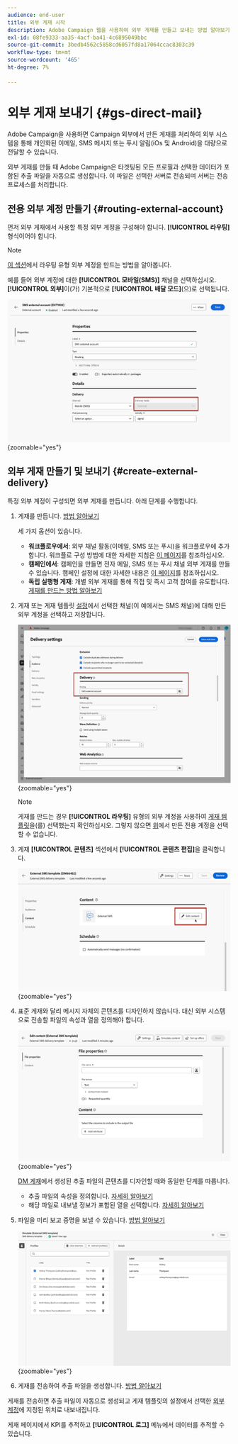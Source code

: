 ```yaml
---
audience: end-user
title: 외부 게재 시작
description: Adobe Campaign 웹을 사용하여 외부 게재를 만들고 보내는 방법 알아보기
exl-id: 08fe9333-aa35-4acf-ba41-4c6895049bbc
source-git-commit: 3bedb4562c5858cd6057fd8a17064ccac8303c39
workflow-type: tm+mt
source-wordcount: '465'
ht-degree: 7%

---
```


# 외부 게재 보내기 {#gs-direct-mail}

Adobe Campaign을 사용하면 Campaign 외부에서 만든 게재를 처리하여 외부 시스템을 통해 개인화된 이메일, SMS 메시지 또는 푸시 알림(iOs 및 Android)을 대량으로 전달할 수 있습니다.

<!--The supported channels are Email, Mobile (SMS), and Push (iOs and Android).-->

외부 게재를 만들 때 Adobe Campaign은 타겟팅된 모든 프로필과 선택한 데이터가 포함된 추출 파일을 자동으로 생성합니다. 이 파일은 선택한 서버로 전송되며 서버는 전송 프로세스를 처리합니다.

## 전용 외부 계정 만들기 {#routing-external-account}

먼저 외부 게재에서 사용할 특정 외부 계정을 구성해야 합니다. **[!UICONTROL 라우팅]** 형식이어야 합니다.

>[!NOTE]
>
>[이 섹션](../administration/external-account.md#routing)에서 라우팅 유형 외부 계정을 만드는 방법을 알아봅니다.

예를 들어 외부 계정에 대한 **[!UICONTROL 모바일(SMS)]** 채널을 선택하십시오. **[!UICONTROL 외부]**&#x200B;이(가) 기본적으로 **[!UICONTROL 배달 모드]**(으)로 선택됩니다.

![](../administration/assets/external-account-delivery-mode.png){zoomable="yes"}

## 외부 게재 만들기 및 보내기 {#create-external-delivery}

특정 외부 계정이 구성되면 외부 게재를 만듭니다. 아래 단계를 수행합니다.

1. 게재를 만듭니다. [방법 알아보기](create-deliveries.md)

   세 가지 옵션이 있습니다.

   * **워크플로우에서**: 외부 채널 활동(이메일, SMS 또는 푸시)을 워크플로우에 추가합니다. 워크플로 구성 방법에 대한 자세한 지침은 [이 페이지](../workflows/gs-workflow-creation.md)를 참조하십시오.
   * **캠페인에서**: 캠페인을 만들면 전자 메일, SMS 또는 푸시 채널 외부 게재를 만들 수 있습니다. 캠페인 설정에 대한 자세한 내용은 [이 페이지](../campaigns/gs-campaigns.md)를 참조하십시오.
   * **독립 실행형 게재**: 개별 외부 게재를 통해 직접 및 즉시 고객 참여를 유도합니다. [게재를 만드는 방법 알아보기](../msg/gs-deliveries.md)

1. 게재 또는 게재 템플릿 [설정](../advanced-settings/delivery-settings.md)에서 선택한 채널(이 예에서는 SMS 채널)에 대해 만든 외부 계정을 선택하고 저장합니다.

   ![](assets/external-delivery-routing.png){zoomable="yes"}

   >[!NOTE]
   >
   >게재를 만드는 경우 **[!UICONTROL 라우팅]** 유형의 외부 계정을 사용하여 [게재 템플릿](delivery-template.md)을(를) 선택했는지 확인하십시오. 그렇지 않으면 [위](#routing-external-account)에서 만든 전용 계정을 선택할 수 없습니다.

1. 게재 **[!UICONTROL 콘텐츠]** 섹션에서 **[!UICONTROL 콘텐츠 편집]**&#x200B;을 클릭합니다.

   ![](assets/external-delivery-edit-content.png){zoomable="yes"}

1. 표준 게재와 달리 메시지 자체의 콘텐츠를 디자인하지 않습니다. 대신 외부 시스템으로 전송할 파일의 속성과 열을 정의해야 합니다.

   ![](assets/external-delivery-file-properties.png){zoomable="yes"}

   [DM 게재](../direct-mail/content-direct-mail.md)에서 생성된 추출 파일의 콘텐츠를 디자인할 때와 동일한 단계를 따릅니다.

   * 추출 파일의 속성을 정의합니다. [자세히 알아보기](../direct-mail/content-direct-mail.md#properties)
   * 해당 파일로 내보낼 정보가 포함된 열을 선택합니다. [자세히 알아보기](../direct-mail/content-direct-mail.md#content)

1. 파일을 미리 보고 <!--not in UI right now - to check--> 증명을 보낼 수 있습니다. [방법 알아보기](../direct-mail/send-direct-mail.md#preview-dm)

   ![](assets/external-delivery-simulate.png){zoomable="yes"}

1. 게재를 전송하여 추출 파일을 생성합니다. [방법 알아보기](../direct-mail/send-direct-mail.md#send-dm)

게재를 전송하면 추출 파일이 자동으로 생성되고 게재 템플릿의 설정에서 선택한 [외부 계정](../administration/external-account.md#create-ext-account)에 지정된 위치로 내보내집니다.

게재 페이지에서 KPI를 추적하고 **[!UICONTROL 로그]** 메뉴에서 데이터를 추적할 수 있습니다.
